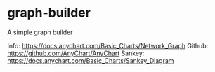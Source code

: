 # graph-builder
A simple graph builder

Info: https://docs.anychart.com/Basic_Charts/Network_Graph
Github: https://github.com/AnyChart/AnyChart
Sankey: https://docs.anychart.com/Basic_Charts/Sankey_Diagram
